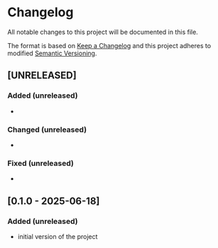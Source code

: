 # Changelog
All notable changes to this project will be documented in this file.

The format is based on [Keep a Changelog](http://keepachangelog.com/en/1.0.0/)
and this project adheres to modified [Semantic Versioning](http://semver.org/spec/v2.0.0.html).


## [UNRELEASED]
### Added (unreleased)
- 

### Changed (unreleased)
- 

### Fixed (unreleased)
- 

## [0.1.0 - 2025-06-18]
### Added (unreleased)
- initial version of the project

